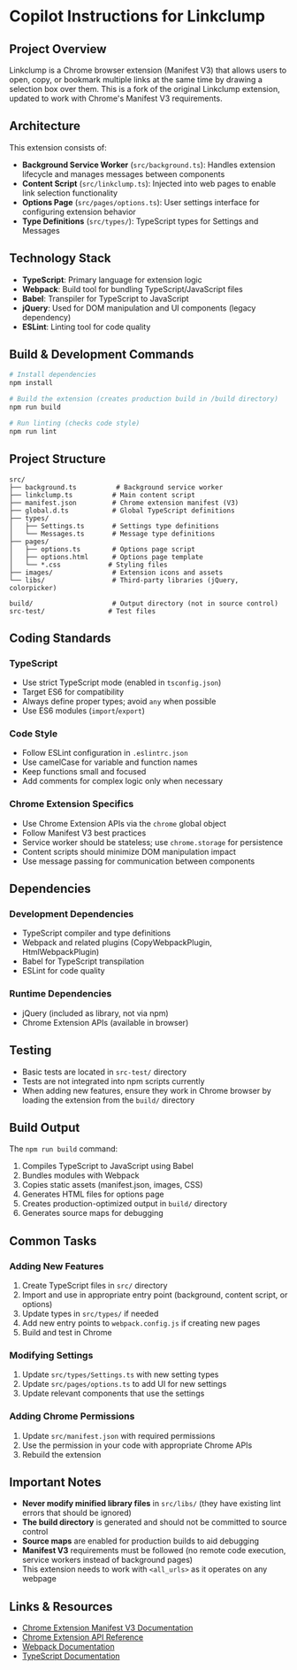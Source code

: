 # Copilot Instructions for Linkclump

## Project Overview

Linkclump is a Chrome browser extension (Manifest V3) that allows users to open, copy, or bookmark multiple links at the same time by drawing a selection box over them. This is a fork of the original Linkclump extension, updated to work with Chrome's Manifest V3 requirements.

## Architecture

This extension consists of:
- **Background Service Worker** (`src/background.ts`): Handles extension lifecycle and manages messages between components
- **Content Script** (`src/linkclump.ts`): Injected into web pages to enable link selection functionality
- **Options Page** (`src/pages/options.ts`): User settings interface for configuring extension behavior
- **Type Definitions** (`src/types/`): TypeScript types for Settings and Messages

## Technology Stack

- **TypeScript**: Primary language for extension logic
- **Webpack**: Build tool for bundling TypeScript/JavaScript files
- **Babel**: Transpiler for TypeScript to JavaScript
- **jQuery**: Used for DOM manipulation and UI components (legacy dependency)
- **ESLint**: Linting tool for code quality

## Build & Development Commands

```bash
# Install dependencies
npm install

# Build the extension (creates production build in /build directory)
npm run build

# Run linting (checks code style)
npm run lint
```

## Project Structure

```
src/
├── background.ts          # Background service worker
├── linkclump.ts          # Main content script
├── manifest.json         # Chrome extension manifest (V3)
├── global.d.ts           # Global TypeScript definitions
├── types/
│   ├── Settings.ts       # Settings type definitions
│   └── Messages.ts       # Message type definitions
├── pages/
│   ├── options.ts        # Options page script
│   ├── options.html      # Options page template
│   └── *.css            # Styling files
├── images/               # Extension icons and assets
└── libs/                 # Third-party libraries (jQuery, colorpicker)

build/                    # Output directory (not in source control)
src-test/                # Test files
```

## Coding Standards

### TypeScript
- Use strict TypeScript mode (enabled in `tsconfig.json`)
- Target ES6 for compatibility
- Always define proper types; avoid `any` when possible
- Use ES6 modules (`import`/`export`)

### Code Style
- Follow ESLint configuration in `.eslintrc.json`
- Use camelCase for variable and function names
- Keep functions small and focused
- Add comments for complex logic only when necessary

### Chrome Extension Specifics
- Use Chrome Extension APIs via the `chrome` global object
- Follow Manifest V3 best practices
- Service worker should be stateless; use `chrome.storage` for persistence
- Content scripts should minimize DOM manipulation impact
- Use message passing for communication between components

## Dependencies

### Development Dependencies
- TypeScript compiler and type definitions
- Webpack and related plugins (CopyWebpackPlugin, HtmlWebpackPlugin)
- Babel for TypeScript transpilation
- ESLint for code quality

### Runtime Dependencies
- jQuery (included as library, not via npm)
- Chrome Extension APIs (available in browser)

## Testing

- Basic tests are located in `src-test/` directory
- Tests are not integrated into npm scripts currently
- When adding new features, ensure they work in Chrome browser by loading the extension from the `build/` directory

## Build Output

The `npm run build` command:
1. Compiles TypeScript to JavaScript using Babel
2. Bundles modules with Webpack
3. Copies static assets (manifest.json, images, CSS)
4. Generates HTML files for options page
5. Creates production-optimized output in `build/` directory
6. Generates source maps for debugging

## Common Tasks

### Adding New Features
1. Create TypeScript files in `src/` directory
2. Import and use in appropriate entry point (background, content script, or options)
3. Update types in `src/types/` if needed
4. Add new entry points to `webpack.config.js` if creating new pages
5. Build and test in Chrome

### Modifying Settings
1. Update `src/types/Settings.ts` with new setting types
2. Update `src/pages/options.ts` to add UI for new settings
3. Update relevant components that use the settings

### Adding Chrome Permissions
1. Update `src/manifest.json` with required permissions
2. Use the permission in your code with appropriate Chrome APIs
3. Rebuild the extension

## Important Notes

- **Never modify minified library files** in `src/libs/` (they have existing lint errors that should be ignored)
- **The build directory** is generated and should not be committed to source control
- **Source maps** are enabled for production builds to aid debugging
- **Manifest V3** requirements must be followed (no remote code execution, service workers instead of background pages)
- This extension needs to work with `<all_urls>` as it operates on any webpage

## Links & Resources

- [Chrome Extension Manifest V3 Documentation](https://developer.chrome.com/docs/extensions/mv3/)
- [Chrome Extension API Reference](https://developer.chrome.com/docs/extensions/reference/)
- [Webpack Documentation](https://webpack.js.org/)
- [TypeScript Documentation](https://www.typescriptlang.org/)
